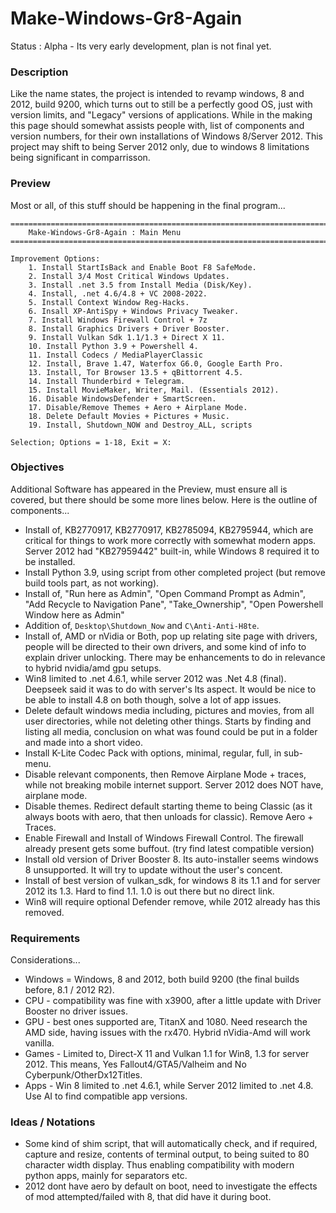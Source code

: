 # Make-Windows-Gr8-Again
Status : Alpha - Its very early development, plan is not final yet.

### Description
Like the name states, the project is intended to revamp windows, 8 and 2012, build 9200, which turns out to still be a perfectly good OS, just with version limits, and "Legacy" versions of applications. While in the making this page should somewhat assists people with, list of components and version numbers, for their own installations of Windows 8/Server 2012. This project may shift to being Server 2012 only, due to windows 8 limitations being significant in comparrisson.

### Preview
Most or all, of this stuff should be happening in the final program...
```
=======================================================================================================
    Make-Windows-Gr8-Again : Main Menu
=======================================================================================================

Improvement Options:
    1. Install StartIsBack and Enable Boot F8 SafeMode.
    2. Install 3/4 Most Critical Windows Updates.
    3. Install .net 3.5 from Install Media (Disk/Key).
    4. Install, .net 4.6/4.8 + VC 2008-2022.
    5. Install Context Window Reg-Hacks.
    6. Insall XP-AntiSpy + Windows Privacy Tweaker.
    7. Install Windows Firewall Control + 7z
    8. Install Graphics Drivers + Driver Booster.
    9. Install Vulkan Sdk 1.1/1.3 + Direct X 11.
    10. Install Python 3.9 + Powershell 4.
    11. Install Codecs / MediaPlayerClassic
    12. Install, Brave 1.47, Waterfox G6.0, Google Earth Pro.
    13. Install, Tor Browser 13.5 + qBittorrent 4.5.
    14. Install Thunderbird + Telegram.
    15. Install MovieMaker, Writer, Mail. (Essentials 2012).
    16. Disable WindowsDefender + SmartScreen.
    17. Disable/Remove Themes + Aero + Airplane Mode.
    18. Delete Default Movies + Pictures + Music.
    19. Install, Shutdown_NOW and Destroy_ALL, scripts

Selection; Options = 1-18, Exit = X: 
```

### Objectives
Additional Software has appeared in the Preview, must ensure all is covered, but there should be some more lines below. Here is the outline of components...
- Install of, KB2770917, KB2770917, KB2785094, KB2795944, which are critical for things to work more correctly with somewhat modern apps. Server 2012 had "KB27959442" built-in, while Windows 8 required it to be installed.
- Install Python 3.9, using script from other completed project (but remove build tools part, as not working).
- Install of, "Run here as Admin", "Open Command Prompt as Admin", "Add Recycle to Navigation Pane", "Take_Ownership", "Open Powershell Window here as Admin"
- Addition of, `Desktop\Shutdown_Now` and `C\Anti-Anti-H8te`.
- Install of, AMD or nVidia or Both, pop up relating site page with drivers, people will be directed to their own drivers, and some kind of info to explain driver unlocking. There may be enhancements to do in relevance to hybrid nvidia/amd gpu setups.
- Win8 limited to .net 4.6.1, while server 2012 was .Net 4.8 (final). Deepseek said it was to do with server's lts aspect. It would be nice to be able to install 4.8 on both though, solve a lot of app issues.
- Delete default windows media including, pictures and movies, from all user directories, while not deleting other things. Starts by finding and listing all media, conclusion on what was found could be put in a folder and made into a short video.
- Install K-Lite Codec Pack with options, minimal, regular, full, in sub-menu.
- Disable relevant components, then Remove Airplane Mode + traces, while not breaking mobile internet support. Server 2012 does NOT have, airplane mode.
- Disable themes. Redirect default starting theme to being Classic (as it always boots with aero, that then unloads for classic). Remove Aero + Traces. 
- Enable Firewall and Install of Windows Firewall Control. The firewall already present gets some buffout. (try find latest compatible version)
- Install old version of Driver Booster 8. Its auto-installer seems windows 8 unsupported. It will try to update without the user's concent.
- Install of best version of vulkan_sdk, for windows 8 its 1.1 and for server 2012 its 1.3. Hard to find 1.1. 1.0 is out there but no direct link. 
- Win8 will require optional Defender remove, while 2012 already has this removed.

### Requirements
Considerations...
- Windows = Windows, 8 and 2012, both build 9200 (the final builds before, 8.1 / 2012 R2).
- CPU - compatibility was fine with x3900, after a little update with Driver Booster no driver issues.
- GPU - best ones supported are, TitanX and 1080. Need research the AMD side, having issues with the rx470. Hybrid nVidia-Amd will work vanilla.
- Games - Limited to, Direct-X 11 and Vulkan 1.1 for Win8, 1.3 for server 2012. This means, Yes Fallout4/GTA5/Valheim and No Cyberpunk/OtherDx12Titles.
- Apps - Win 8 limited to .net 4.6.1, while Server 2012 limited to .net 4.8. Use AI to find compatible app versions.

### Ideas / Notations
- Some kind of shim script, that will automatically check, and if required, capture and resize, contents of terminal output, to being suited to 80 character width display. Thus enabling compatibility with modern python apps, mainly for separators etc.
-  2012 dont have aero by default on boot, need to investigate the effects of mod attempted/failed with 8, that did have it during boot.
